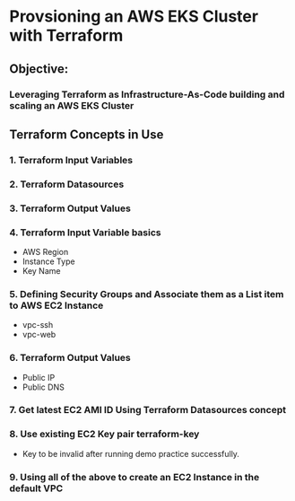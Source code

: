 # Provsioning an AWS EKS Cluster with Terraform

## Objective: 
### Leveraging Terraform as Infrastructure-As-Code building and scaling an AWS EKS Cluster

## Terraform Concepts in Use

### 1. Terraform Input Variables
### 2. Terraform Datasources
### 3. Terraform Output Values

### 4. Terraform Input Variable basics
-    AWS Region
-    Instance Type
-    Key Name
### 5. Defining Security Groups and Associate them as a List item to AWS EC2 Instance
-    vpc-ssh
-    vpc-web
### 6. Terraform Output Values
-    Public IP
-    Public DNS
### 7. Get latest EC2 AMI ID Using Terraform Datasources concept
### 8. Use existing EC2 Key pair terraform-key
- Key to be invalid after running demo practice successfully.

### 9. Using all of the above to create an EC2 Instance in the default VPC
